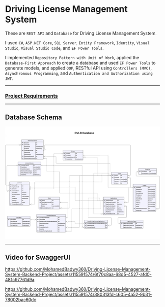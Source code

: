 # Driving License Management System

These are `REST API` and `Database` for Driving License Management System.

I used `C#`, `ASP.NET Core`, `SQL Server`, `Entity Framework`, `Identity`, `Visual Studio`, `Visual Studio Code`, and `EF Power Tools`.

I implemented `Repository Pattern with Unit of Work`, applied the `Database-First Approach` to create a database and used `EF Power Tools` to generate models, and applied `OOP`, RESTful API using `Controllers (MVC)`, `Asynchronous Programming`, and `Authentication and Authorization using JWT`.


---

### [Project Requirements](https://github.com/MohamedBadwy360/Driving-License-Management-System-Backend-Project/blob/main/Project%20Requirements/DVLD%20-%20Project%201%20-%20Requirements%20v1.docx.pdf)

---

## Database Schema
![Database Schema](/Database%20Schema/DVLD%20Database.jpg)

--- 

## Video for SwaggerUI 

https://github.com/MohamedBadwy360/Driving-License-Management-System-Backend-Project/assets/115591574/6f70c8aa-68d5-4527-afd0-481c97761d9a

https://github.com/MohamedBadwy360/Driving-License-Management-System-Backend-Project/assets/115591574/380313fd-c605-4a52-9b31-78002bac60dc


